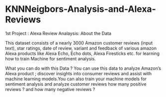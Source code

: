 # KNNNeigbors-Analysis-and-Alexa-Reviews

1st Project : Alexa Review Analaysis:
About the Data

This dataset consists of a nearly 3000 Amazon customer reviews (input text), star ratings, date of review, variant and feedback of various amazon Alexa products like Alexa Echo, Echo dots, Alexa Firesticks etc. for learning how to train Machine for sentiment analysis.

What you can do with this Data ?
You can use this data to analyze Amazon’s Alexa product ; discover insights into consumer reviews and assist with machine learning models.You can also train your machine models for sentiment analysis and analyze customer reviews how many positive reviews ? and how many negative reviews ?
